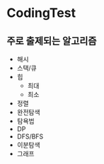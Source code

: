 # CodingTest

## 주로 출제되는 알고리즘

- 해시
- 스택/큐
- 힙
  - 최대
  - 최소
- 정렬
- 완전탐색
- 탐욕법
- DP
- DFS/BFS
- 이분탐색
- 그래프
